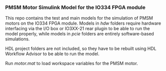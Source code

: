 ### PMSM Motor Simulink Model for the IO334 FPGA module

This repo contains the test and main models for the simulation of PMSM motors on the IO334 FPGA module. Models in _hdw_ folders require hardware interfacing via the I/O box or IO3XX-21 rear plugin to be able to run the model properly, while models in _pcie_ folders are entirely software-based simulations.

HDL project folders are not included, so they have to be rebuilt using HDL Workflow Advisor to be able to run the model.

Run _motor.mat_ to load workspace variables for the PMSM motor.

